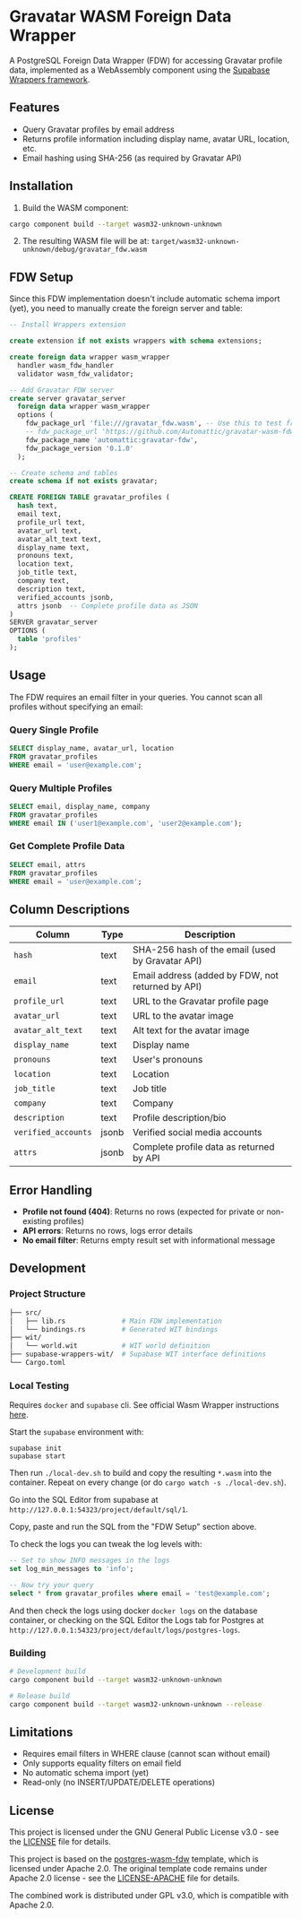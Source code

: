 # Gravatar WASM Foreign Data Wrapper

A PostgreSQL Foreign Data Wrapper (FDW) for accessing Gravatar profile data, implemented as a WebAssembly component using the [Supabase Wrappers framework](https://github.com/supabase/wrappers).

## Features

- Query Gravatar profiles by email address
- Returns profile information including display name, avatar URL, location, etc.
- Email hashing using SHA-256 (as required by Gravatar API)

## Installation

1. Build the WASM component:
```bash
cargo component build --target wasm32-unknown-unknown
```

2. The resulting WASM file will be at: `target/wasm32-unknown-unknown/debug/gravatar_fdw.wasm`

## FDW Setup

Since this FDW implementation doesn't include automatic schema import (yet), you need to manually create the foreign server and table:

```sql
-- Install Wrappers extension

create extension if not exists wrappers with schema extensions;

create foreign data wrapper wasm_wrapper
  handler wasm_fdw_handler
  validator wasm_fdw_validator;

-- Add Gravatar FDW server
create server gravatar_server
  foreign data wrapper wasm_wrapper
  options (
    fdw_package_url 'file:///gravatar_fdw.wasm', -- Use this to test from within the container
    -- fdw_package_url 'https://github.com/Automattic/gravatar-wasm-fdw/releases/download/v0.1.0/gravatar_fdw.wasm',
    fdw_package_name 'automattic:gravatar-fdw',
    fdw_package_version '0.1.0'
  );

-- Create schema and tables
create schema if not exists gravatar;

CREATE FOREIGN TABLE gravatar_profiles (
  hash text,
  email text,
  profile_url text,
  avatar_url text,
  avatar_alt_text text,
  display_name text,
  pronouns text,
  location text,
  job_title text,
  company text,
  description text,
  verified_accounts jsonb,
  attrs jsonb  -- Complete profile data as JSON
)
SERVER gravatar_server
OPTIONS (
  table 'profiles'
);

```

## Usage

The FDW requires an email filter in your queries. You cannot scan all profiles without specifying an email:

### Query Single Profile

```sql
SELECT display_name, avatar_url, location 
FROM gravatar_profiles 
WHERE email = 'user@example.com';
```

### Query Multiple Profiles

```sql
SELECT email, display_name, company
FROM gravatar_profiles 
WHERE email IN ('user1@example.com', 'user2@example.com');
```

### Get Complete Profile Data

```sql
SELECT email, attrs
FROM gravatar_profiles 
WHERE email = 'user@example.com';
```

## Column Descriptions

| Column | Type | Description |
|--------|------|-------------|
| `hash` | text | SHA-256 hash of the email (used by Gravatar API) |
| `email` | text | Email address (added by FDW, not returned by API) |
| `profile_url` | text | URL to the Gravatar profile page |
| `avatar_url` | text | URL to the avatar image |
| `avatar_alt_text` | text | Alt text for the avatar image |
| `display_name` | text | Display name |
| `pronouns` | text | User's pronouns |
| `location` | text | Location |
| `job_title` | text | Job title |
| `company` | text | Company |
| `description` | text | Profile description/bio |
| `verified_accounts` | jsonb | Verified social media accounts |
| `attrs` | jsonb | Complete profile data as returned by API |

## Error Handling

- **Profile not found (404)**: Returns no rows (expected for private or non-existing profiles)
- **API errors**: Returns no rows, logs error details
- **No email filter**: Returns empty result set with informational message

## Development

### Project Structure

```bash
├── src/
│   ├── lib.rs              # Main FDW implementation
│   └── bindings.rs         # Generated WIT bindings
├── wit/
│   └── world.wit           # WIT world definition
├── supabase-wrappers-wit/  # Supabase WIT interface definitions
└── Cargo.toml
```

### Local Testing

Requires `docker` and `supabase` cli. See official Wasm Wrapper instructions [here](https://fdw.dev/guides/wasm-advanced/#developing-locally). 

Start the `supabase` environment with:
```
supabase init
supabase start
```

Then run `./local-dev.sh` to build and copy the resulting `*.wasm` into the container. Repeat on every change (or do `cargo watch -s ./local-dev.sh`).

Go into the SQL Editor from supabase at `http://127.0.0.1:54323/project/default/sql/1`.

Copy, paste and run the SQL from the "FDW Setup" section above.

To check the logs you can tweak the log levels with:
```sql
-- Set to show INFO messages in the logs
set log_min_messages to 'info';

-- Now try your query
select * from gravatar_profiles where email = 'test@example.com';
```

And then check the logs using docker `docker logs` on the database container, or checking on the SQL Editor the Logs tab for Postgres at `http://127.0.0.1:54323/project/default/logs/postgres-logs`.


### Building

```bash
# Development build
cargo component build --target wasm32-unknown-unknown

# Release build
cargo component build --target wasm32-unknown-unknown --release
```

## Limitations

- Requires email filters in WHERE clause (cannot scan without email)
- Only supports equality filters on email field
- No automatic schema import (yet)
- Read-only (no INSERT/UPDATE/DELETE operations)

## License

This project is licensed under the GNU General Public License v3.0 - see the [LICENSE](LICENSE) file for details.

This project is based on the [postgres-wasm-fdw](https://github.com/supabase-community/postgres-wasm-fdw) template, which is licensed under Apache 2.0. The original template code remains under Apache 2.0 license - see the [LICENSE-APACHE](LICENSE-APACHE) file for details.

The combined work is distributed under GPL v3.0, which is compatible with Apache 2.0.